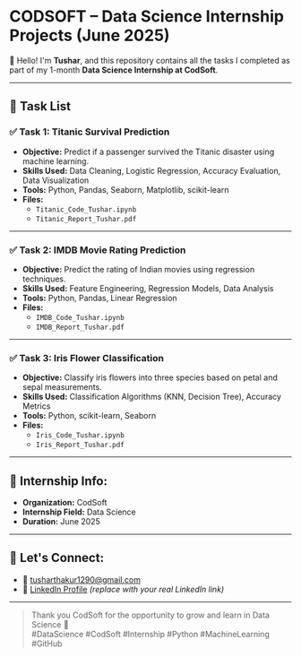 
# CODSOFT – Data Science Internship Projects (June 2025)

👋 Hello! I'm **Tushar**, and this repository contains all the tasks I completed as part of my 1-month **Data Science Internship at CodSoft**.

---

## 📁 Task List

### ✅ Task 1: Titanic Survival Prediction
- **Objective:** Predict if a passenger survived the Titanic disaster using machine learning.
- **Skills Used:** Data Cleaning, Logistic Regression, Accuracy Evaluation, Data Visualization
- **Tools:** Python, Pandas, Seaborn, Matplotlib, scikit-learn
- **Files:** 
  - `Titanic_Code_Tushar.ipynb`
  - `Titanic_Report_Tushar.pdf`

---

### ✅ Task 2: IMDB Movie Rating Prediction
- **Objective:** Predict the rating of Indian movies using regression techniques.
- **Skills Used:** Feature Engineering, Regression Models, Data Analysis
- **Tools:** Python, Pandas, Linear Regression
- **Files:** 
  - `IMDB_Code_Tushar.ipynb`
  - `IMDB_Report_Tushar.pdf`

---

### ✅ Task 3: Iris Flower Classification
- **Objective:** Classify iris flowers into three species based on petal and sepal measurements.
- **Skills Used:** Classification Algorithms (KNN, Decision Tree), Accuracy Metrics
- **Tools:** Python, scikit-learn, Seaborn
- **Files:** 
  - `Iris_Code_Tushar.ipynb`
  - `Iris_Report_Tushar.pdf`

---

## 📌 Internship Info:
- **Organization:** CodSoft
- **Internship Field:** Data Science
- **Duration:** June 2025

---

## 🔗 Let's Connect:
- 📧 tusharthakur1290@gmail.com
- 🔗 [LinkedIn Profile](https://www.linkedin.com) *(replace with your real LinkedIn link)*

---

> Thank you CodSoft for the opportunity to grow and learn in Data Science 🙌  
> #DataScience #CodSoft #Internship #Python #MachineLearning #GitHub
